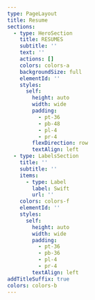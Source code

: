 ```yaml
---
type: PageLayout
title: Resume
sections:
  - type: HeroSection
    title: RESUMES
    subtitle: ''
    text: ''
    actions: []
    colors: colors-a
    backgroundSize: full
    elementId: ''
    styles:
      self:
        height: auto
        width: wide
        padding:
          - pt-36
          - pb-48
          - pl-4
          - pr-4
        flexDirection: row
        textAlign: left
  - type: LabelsSection
    title: ''
    subtitle: ''
    items:
      - type: Label
        label: Swift
        url: ''
    colors: colors-f
    elementId: ''
    styles:
      self:
        height: auto
        width: wide
        padding:
          - pt-36
          - pb-36
          - pl-4
          - pr-4
        textAlign: left
addTitleSuffix: true
colors: colors-b
---
```

